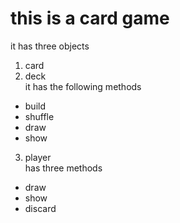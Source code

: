 # this is a card game  
it has three objects  
1. card  
2. deck   
it has the following methods  
 - build  
 - shuffle  
 - draw  
 - show  
  
    
3. player  
has three methods  
 - draw  
 - show  
 - discard  

